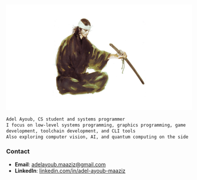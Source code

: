 <img src="./assets/banner2.jpg" alt="musashi miyamoto" />

<p>

```
Adel Ayoub, CS student and systems programmer
I focus on low-level systems programming, graphics programming, game development, toolchain development, and CLI tools
Also exploring computer vision, AI, and quantum computing on the side
```

</p>

### Contact

- **Email**: adelayoub.maaziz@gmail.com
- **LinkedIn**: [linkedin.com/in/adel-ayoub-maaziz](https://www.linkedin.com/in/adel-ayoub-maaziz/)
